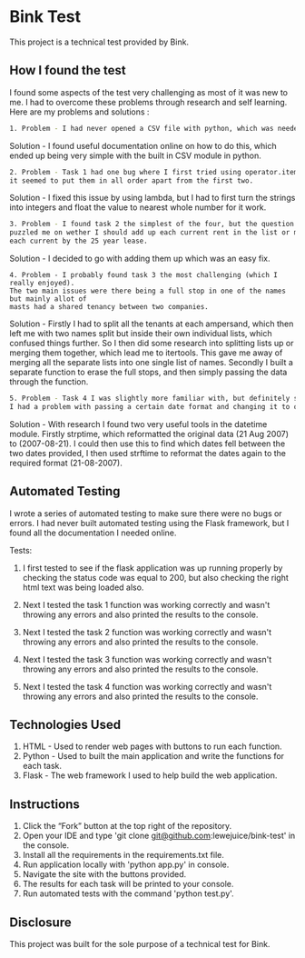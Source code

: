# Bink Test

This project is a technical test provided by Bink.

## How I found the test

I found some aspects of the test very challenging as most of it was new to me. I had to overcome these problems through research and self learning.
Here are my problems and solutions
:

```bash
1. Problem - I had never opened a CSV file with python, which was needed to complete all tasks.
```
Solution - I found useful documentation online on how to do this, which ended up being very simple with the built in CSV module in python.
```bash
2. Problem - Task 1 had one bug where I first tried using operator.itemgetter(), 
it seemed to put them in all order apart from the first two.
```
Solution - I fixed this issue by using lambda, but I had to first turn the strings into integers and float the value to nearest whole number for it work.
```bash
3. Problem - I found task 2 the simplest of the four, but the question slightly
puzzled me on wether I should add up each current rent in the list or multiply
each current by the 25 year lease.
```
Solution - I decided to go with adding them up which was an easy fix.
```
4. Problem - I probably found task 3 the most challenging (which I really enjoyed).
The two main issues were there being a full stop in one of the names but mainly allot of
masts had a shared tenancy between two companies.
```
Solution - Firstly I had to split all the tenants at each ampersand, which then left me with two names split but inside their own individual lists, which confused things further. So I then did some research into splitting lists up or merging them together, which lead me to itertools. This gave me away of merging all the separate lists into one single list of names. Secondly I built a separate function to erase the full stops, and then simply passing the data through the function.
```bash
5. Problem - Task 4 I was slightly more familiar with, but definitely still a challenge.
I had a problem with passing a certain date format and changing it to one which could then be queried.
```
Solution - With research I found two very useful tools in the datetime module. Firstly strptime, which reformatted the original data (21 Aug 2007) to (2007-08-21). I could then use this to find which dates fell between the two dates provided, I then used strftime to reformat the dates again to the required format (21-08-2007).

## Automated Testing

I wrote a series of automated testing to make sure there were no bugs or errors. I had never built automated testing using the Flask framework, but I found all the documentation I needed online.

Tests:

1. I first tested to see if the flask application was up running properly by checking the status code was equal to 200, but also checking the right html text was being loaded also.

2. Next I tested the task 1 function was working correctly and wasn't throwing any errors and also printed the results to the console.

3. Next I tested the task 2 function was working correctly and wasn't throwing any errors and also printed the results to the console.

4. Next I tested the task 3 function was working correctly and wasn't throwing any errors and also printed the results to the console.

5. Next I tested the task 4 function was working correctly and wasn't throwing any errors and also printed the results to the console.

## Technologies Used

1. HTML - Used to render web pages with buttons to run each function.
2. Python - Used to built the main application and write the functions for each task.
3. Flask - The web framework I used to help build the web application.

## Instructions

1. Click the “Fork” button at the top right of the repository.
2. Open your IDE and type 'git clone git@github.com:lewejuice/bink-test' in the console.
3. Install all the requirements in the requirements.txt file.
4. Run application locally with 'python app.py' in console.
5. Navigate the site with the buttons provided.
6. The results for each task will be printed to your console.
7. Run automated tests with the command 'python test.py'. 

## Disclosure
This project was built for the sole purpose of a technical test for Bink.